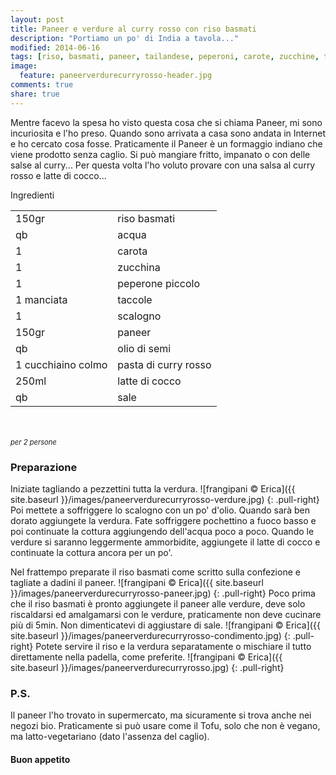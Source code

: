 ```yaml
---
layout: post
title: Paneer e verdure al curry rosso con riso basmati
description: "Portiamo un po' di India a tavola..."
modified: 2014-06-16
tags: [riso, basmati, paneer, tailandese, peperoni, carote, zucchine, taccole, curry, latte di cocco, asiatico]
image:
  feature: paneerverdurecurryrosso-header.jpg
comments: true
share: true
---
```


Mentre facevo la spesa ho visto questa cosa che si chiama Paneer, mi sono incuriosita e l'ho preso. Quando sono arrivata a casa sono andata in Internet e ho cercato cosa fosse. Praticamente il Paneer è un formaggio indiano che viene prodotto senza caglio. Si può mangiare fritto, impanato o con delle salse al curry... Per questa volta l'ho voluto provare con una salsa al curry rosso e latte di cocco... 


<div class="ingredients">
  <div class="ingredients-title">Ingredienti</div>
  <table>
    <tbody>
      <tr>
        <td>150gr</td>
        <td>riso basmati</td>
      </tr>
      <tr>
        <td>qb</td>
        <td>acqua</td>
      </tr>
      <tr>
        <td>1</td>
        <td>carota</td>
      </tr>
      <tr>
        <td>1</td>
        <td>zucchina</td>
      </tr>
      <tr>
        <td>1</td>
        <td>peperone piccolo</td>
      </tr>
      <tr>
        <td>1 manciata</td>
        <td>taccole</td>
      </tr>
      <tr>
        <td>1</td>
        <td>scalogno</td>
      </tr>
      <tr>
        <td>150gr</td>
        <td>paneer</td>
      </tr>
      <tr>
        <td>qb</td>
        <td>olio di semi</td>
      </tr>
      <tr>
        <td>1 cucchiaino colmo</td>
        <td>pasta di curry rosso</td>
      </tr>
      <tr>
        <td>250ml</td>
        <td>latte di cocco</td>
      </tr>
      <tr>
        <td>qb</td>
        <td>sale</td>
      </tr>
    </tbody>
  </table>
  <br></br>
  <i class="pull-right" style="font-size: 80%;">per 2 persone</i>
</div>


<h3>
  <font color="grey">
    <i class="icon-cogs"></i>
  </font> Preparazione
</h3>

Iniziate tagliando a pezzettini tutta la verdura.
![frangipani © Erica]({{ site.baseurl }}/images/paneerverdurecurryrosso-verdure.jpg)
{: .pull-right}
Poi mettete a soffriggere lo scalogno con un po' d'olio. Quando sarà ben dorato aggiungete la verdura. Fate soffriggere pochettino a fuoco basso e poi continuate la cottura aggiungendo dell'acqua poco a poco. Quando le verdure si saranno leggermente ammorbidite, aggiungete il latte di cocco e continuate la cottura ancora per un po'.

Nel frattempo preparate il riso basmati come scritto sulla confezione e tagliate a dadini il paneer.
![frangipani © Erica]({{ site.baseurl }}/images/paneerverdurecurryrosso-paneer.jpg)
{: .pull-right}
Poco prima che il riso basmati è pronto aggiungete il paneer alle verdure, deve solo riscaldarsi ed amalgamarsi con le verdure, praticamente non deve cucinare più di 5min. Non dimenticatevi di aggiustare di sale.
![frangipani © Erica]({{ site.baseurl }}/images/paneerverdurecurryrosso-condimento.jpg)
{: .pull-right}
Potete servire il riso e la verdura separatamente o mischiare il tutto direttamente nella padella, come preferite.
![frangipani © Erica]({{ site.baseurl }}/images/paneerverdurecurryrosso.jpg)
{: .pull-right}

<h3>
  <font color="#FFCC00">
    <i class="icon-lightbulb"></i>
  </font> P.S.
</h3>

Il paneer l'ho trovato in supermercato, ma sicuramente si trova anche nei negozi bio. Praticamente si può usare come il Tofu, solo che non è vegano, ma latto-vegetariano (dato l'assenza del caglio).


<h4>Buon appetito
  <font color="red">
    <i class="icon-smile"></i>
  </font>
</h4>
